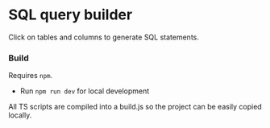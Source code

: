 # SQL query builder

Click on tables and columns to generate SQL statements.

### Build
Requires `npm`. 

- Run `npm run dev` for local development

All TS scripts are compiled into a build.js so the project can be easily copied locally.
